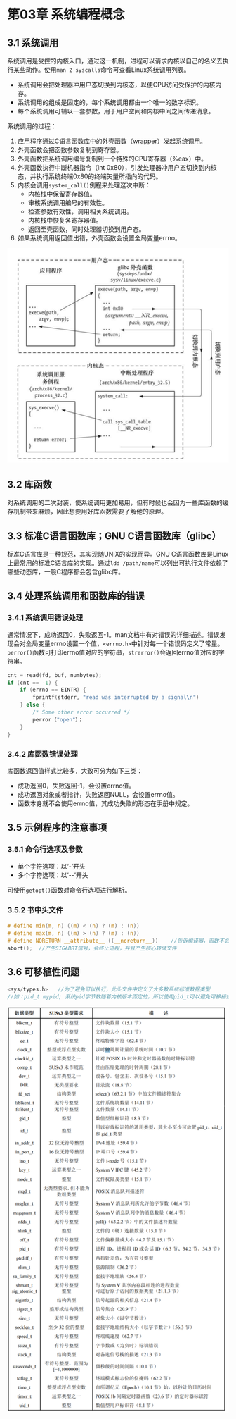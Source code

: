 # 第03章 系统编程概念

## 3.1 系统调用

系统调用是受控的内核入口，通过这一机制，进程可以请求内核以自己的名义去执行某些动作。使用```man 2 syscalls```命令可查看Linux系统调用列表。

* 系统调用会把处理器冲用户态切换到内核态，以便CPU访问受保护的内核内存。
* 系统调用的组成是固定的，每个系统调用都由一个唯一的数字标识。
* 每个系统调用可辅以一套参数，用于用户空间和内核中间之间传递消息。

系统调用的过程：

1. 应用程序通过C语言函数库中的外壳函数（wrapper）发起系统调用。
2. 外壳函数会把函数参数复制到寄存器。
3. 外壳函数把系统调用编号复制到一个特殊的CPU寄存器（%eax）中。
4. 外壳函数执行中断机器指令（int 0x80），引发处理器冲用户态切换到内核态，并执行系统终端0x80的终端矢量所指向的代码。
5. 内核会调用```system_call()```例程来处理这次中断：
   * 内核栈中保留寄存器值。
   * 审核系统调用编号的有效性。
   * 检查参数有效性，调用相关系统调用。
   * 内核栈中恢复各寄存器值。
   * 返回至壳函数，同时处理器切换到用户态。
6. 如果系统调用返回值出错，外壳函数会设置全局变量errno。

![系统调用的执行步骤](系统调用的执行步骤.png)

## 3.2 库函数

对系统调用的二次封装，使系统调用更加易用，但有时候也会因为一些库函数的缓存机制带来麻烦，因此想要用好库函数需要了解他的原理。

## 3.3 标准C语言函数库；GNU C语言函数库（glibc）

标准C语言库是一种规范，其实现随UNIX的实现而异。GNU C语言函数库是Linux上最常用的标准C语言库的实现。通过```ldd /path/name```可以列出可执行文件依赖了哪些动态库，一般C程序都会包含glibc库。

## 3.4 处理系统调用和函数库的错误

### 3.4.1 系统调用错误处理

通常情况下，成功返回0，失败返回-1。man文档中有对错误的详细描述。错误发现会对全局变量errno设置一个值，```<errno.h>```中针对每一个错误码定义了常量。```perror()```函数可打印errno值对应的字符串，```strerror()```会返回errno值对应的字符串。

```C
cnt = read(fd, buf, numbytes);
if (cnt == -1) {
    if (errno == EINTR) {
        fprintf(stderr, "read was interrupted by a signal\n")
    } else {
        /* Some other error occurred */
        perror（"open"）；
    }
}
```

### 3.4.2 库函数错误处理

库函数返回值样式比较多，大致可分为如下三类：

* 成功返回0，失败返回-1，会设置errno值。
* 成功返回对象或者指针，失败返回NULL，会设置errno值。
* 函数本身就不会使用errno值，其成功失败的形态在手册中规定。

## 3.5 示例程序的注意事项

### 3.5.1 命令行选项及参数

* 单个字符选项：以‘-’开头
* 多个字符选项：以‘--’开头

可使用```getopt()```函数对命令行选项进行解析。

### 3.5.2 书中头文件

```C
# define min(m, n) ((m) < (n) ? (m) : (n))
# define max(m, n) ((m) > (n) ? (m) : (n))
# define NORETURN __attribute__ ((__noreturn__))	//告诉编译器，函数不会返回
abort();  //产生SIGABRT信号，会终止进程，并且产生核心转储文件
```

##  3.6 可移植性问题

```C
<sys/types.h>	//为了避免可以执行，此头文件中定义了大多数系统标准数据类型
//如：pid_t mypid; 系统pid字节数随着内核版本而定的，所以使用pid_t可以避免可移植性的问题。
```

![常用系统数据类型](常用系统数据类型.png)

